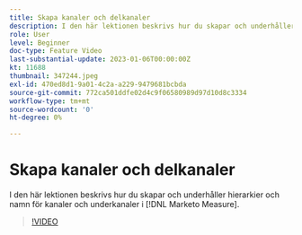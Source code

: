 ```yaml
---
title: Skapa kanaler och delkanaler
description: I den här lektionen beskrivs hur du skapar och underhåller hierarkier och namn för kanaler och underkanaler i [!DNL Marketo Measure].
role: User
level: Beginner
doc-type: Feature Video
last-substantial-update: 2023-01-06T00:00:00Z
kt: 11688
thumbnail: 347244.jpeg
exl-id: 470ed8d1-9a01-4c2a-a229-9479681bcbda
source-git-commit: 772ca501ddfe02d4c9f06580989d97d10d8c3334
workflow-type: tm+mt
source-wordcount: '0'
ht-degree: 0%

---
```


# Skapa kanaler och delkanaler

I den här lektionen beskrivs hur du skapar och underhåller hierarkier och namn för kanaler och underkanaler i [!DNL Marketo Measure].

>[!VIDEO](https://video.tv.adobe.com/v/347244/?quality=12&learn=on)
